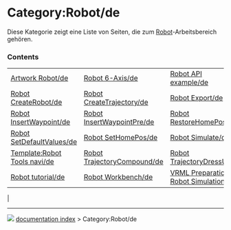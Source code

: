# Category:Robot/de
Diese Kategorie zeigt eine Liste von Seiten, die zum [Robot](Robot_Workbench/de.md)-Arbeitsbereich gehören.

### Contents

|     |     |     |
| --- | --- | --- |
| [Artwork Robot/de](Artwork_Robot/de.md) | [Robot 6-Axis/de](Robot_6-Axis/de.md) | [Robot API example/de](Robot_API_example/de.md) |
| [Robot CreateRobot/de](Robot_CreateRobot/de.md) | [Robot CreateTrajectory/de](Robot_CreateTrajectory/de.md) | [Robot Export/de](Robot_Export/de.md) |
| [Robot InsertWaypoint/de](Robot_InsertWaypoint/de.md) | [Robot InsertWaypointPre/de](Robot_InsertWaypointPre/de.md) | [Robot RestoreHomePos/de](Robot_RestoreHomePos/de.md) |
| [Robot SetDefaultValues/de](Robot_SetDefaultValues/de.md) | [Robot SetHomePos/de](Robot_SetHomePos/de.md) | [Robot Simulate/de](Robot_Simulate/de.md) |
| [Template:Robot Tools navi/de](Template_Robot_Tools_navi/de.md) | [Robot TrajectoryCompound/de](Robot_TrajectoryCompound/de.md) | [Robot TrajectoryDressUp/de](Robot_TrajectoryDressUp/de.md) |
| [Robot tutorial/de](Robot_tutorial/de.md) | [Robot Workbench/de](Robot_Workbench/de.md) | [VRML Preparation for Robot Simulation/de](VRML_Preparation_for_Robot_Simulation/de.md) |
|



---
![](images/Right_arrow.png) [documentation index](../README.md) > Category:Robot/de
